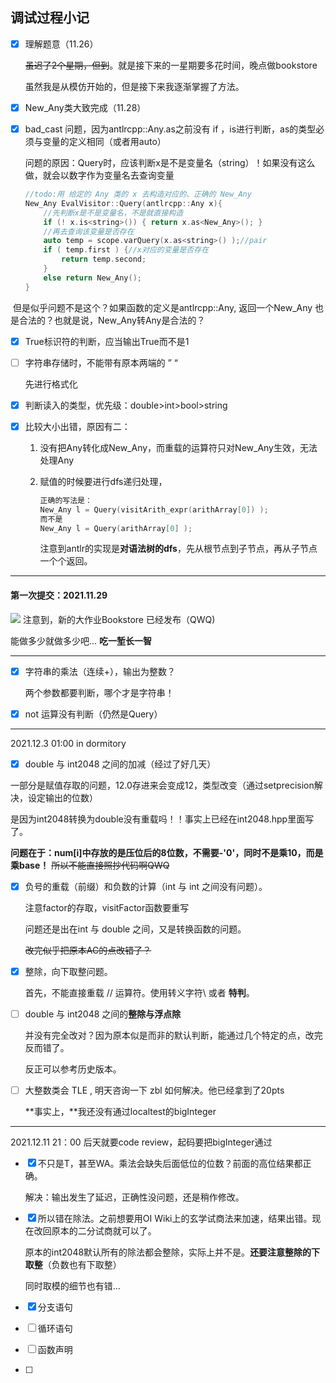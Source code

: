 ## 调试过程小记

- [x] 理解题意（11.26）

  ~~虽迟了2个星期，但到~~。就是接下来的一星期要多花时间，晚点做bookstore

  虽然我是从模仿开始的，但是接下来我逐渐掌握了方法。

- [x] New_Any类大致完成（11.28）

- [x] bad_cast 问题，因为antlrcpp::Any.as之前没有 if ，is进行判断，as的类型必须与变量的定义相同（或者用auto）

  问题的原因：Query时，应该判断x是不是变量名（string）！如果没有这么做，就会以数字作为变量名去查询变量

  ```cpp
  //todo:用 给定的 Any 类的 x 去构造对应的、正确的 New_Any
  New_Any EvalVisitor::Query(antlrcpp::Any x){
      //先判断x是不是变量名，不是就直接构造
      if (! x.is<string>()) { return x.as<New_Any>(); }
      //再去查询该变量是否存在
      auto temp = scope.varQuery(x.as<string>() );//pair
      if ( temp.first ) {//x对应的变量是否存在
          return temp.second;
      }
      else return New_Any();
  }
  ```

​		但是似乎问题不是这个？如果函数的定义是antlrcpp::Any, 返回一个New_Any 也是合法的？也就是说，New_Any转Any是合法的？

- [x] True标识符的判断，应当输出True而不是1

- [ ] 字符串存储时，不能带有原本两端的 ” “ 

  先进行格式化

- [x] 判断读入的类型，优先级：double>int>bool>string

- [x] 比较大小出错，原因有二：

  1. 没有把Any转化成New_Any，而重载的运算符只对New_Any生效，无法处理Any

  2. 赋值的时候要进行dfs递归处理，

     ```cpp
     正确的写法是：
     New_Any l = Query(visitArith_expr(arithArray[0]) );
     而不是
     New_Any l = Query(arithArray[0] );
     ```

     注意到antlr的实现是**对语法树的dfs**，先从根节点到子节点，再从子节点一个个返回。

---

#### 第一次提交：2021.11.29

![](https://s3.bmp.ovh/imgs/2021/11/1a28dbf69b4b8907.png)
注意到，新的大作业Bookstore 已经发布（QWQ) 

能做多少就做多少吧... **吃一堑长一智**

---

- [x] 字符串的乘法（连续+），输出为整数？

  两个参数都要判断，哪个才是字符串！

- [x] not 运算没有判断（仍然是Query）

---

2021.12.3  01:00  in dormitory

- [x] double 与 int2048 之间的加减（经过了好几天）

​		一部分是赋值存取的问题，12.0存进来会变成12，类型改变（通过setprecision解决，设定输出的位数）

​		是因为int2048转换为double没有重载吗！！事实上已经在int2048.hpp里面写了。

​		**问题在于：num[i]中存放的是压位后的8位数，不需要-'0'，同时不是乘10，而是乘base！** ~~所以不能直接照抄代码啊QWQ~~

- [x] 负号的重载（前缀）和负数的计算（int 与 int 之间没有问题）。

  注意factor的存取，visitFactor函数要重写

  问题还是出在int 与 double 之间，又是转换函数的问题。

  ~~改完似乎把原本AC的点改错了？~~

- [x] 整除，向下取整问题。

  首先，不能直接重载 // 运算符。使用转义字符\ 或者 **特判**。

- [ ] double 与 int2048 之间的**整除与浮点除**

  并没有完全改对？因为原本似是而非的默认判断，能通过几个特定的点，改完反而错了。

  反正可以参考历史版本。

- [ ] 大整数类会 TLE , 明天咨询一下 zbl 如何解决。他已经拿到了20pts

  **事实上，**我还没有通过localtest的bigInteger

---

2021.12.11 21：00 后天就要code review，起码要把bigInteger通过

- [x] 不只是T，甚至WA。乘法会缺失后面低位的位数？前面的高位结果都正确。

  解决：输出发生了延迟，正确性没问题，还是稍作修改。

- [x] 所以错在除法。之前想要用OI Wiki上的玄学试商法来加速，结果出错。现在改回原本的二分试商就可以了。

  原本的int2048默认所有的除法都会整除，实际上并不是。**还要注意整除的下取整**（负数也有下取整）

  同时取模的细节也有错...

- [x] 分支语句
- [ ] 循环语句
- [ ] 函数声明
- [ ] 
